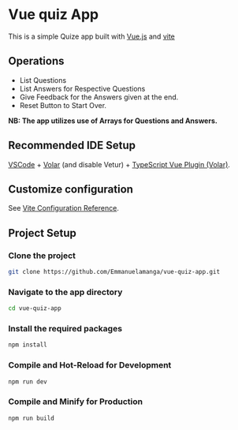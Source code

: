 # Vue quiz App

This is a simple Quize app built with [Vue.js](https://vuejs.org/) and [vite](https://vitejs.dev/)

## Operations

<ul>
    <li>List Questions</li>
    <li>List Answers for Respective Questions</li>
    <li>Give Feedback for the Answers given at the end.</li>
    <li>Reset Button to Start Over.</li>
</ul>

**NB: The app utilizes use of Arrays for Questions and Answers.**

## Recommended IDE Setup

[VSCode](https://code.visualstudio.com/) + [Volar](https://marketplace.visualstudio.com/items?itemName=Vue.volar) (and
disable
Vetur) + [TypeScript Vue Plugin (Volar)](https://marketplace.visualstudio.com/items?itemName=Vue.vscode-typescript-vue-plugin).

## Customize configuration

See [Vite Configuration Reference](https://vitejs.dev/config/).

## Project Setup

### Clone the project

```sh
git clone https://github.com/Emmanuelamanga/vue-quiz-app.git
```

### Navigate to the app directory

```sh 
cd vue-quiz-app
```

### Install the required packages

```sh
npm install
```

### Compile and Hot-Reload for Development

```sh
npm run dev
```

### Compile and Minify for Production

```sh
npm run build
```
